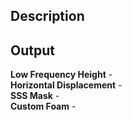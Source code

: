 ## Description

## Output
**Low Frequency Height** -  
**Horizontal Displacement** -  
**SSS Mask** -  
**Custom Foam** -  